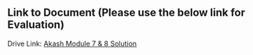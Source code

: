## Link to Document (Please use the below link for Evaluation)

Drive Link: [Akash Module 7 & 8 Solution](https://drive.google.com/file/d/16Om7qyuxtViQ6UivrvkrAvn7n6l7r-pG/view?usp=sharing)
